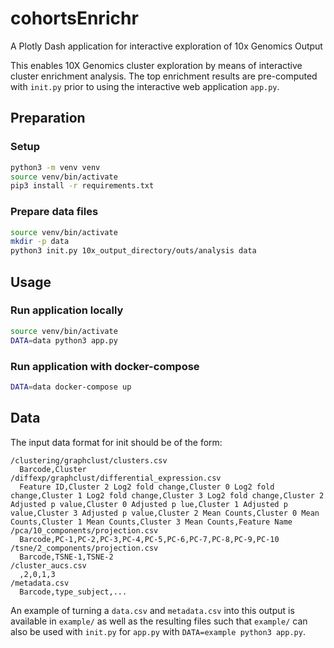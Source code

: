 # cohortsEnrichr

A Plotly Dash application for interactive exploration of 10x Genomics Output

This enables 10X Genomics cluster exploration by means of interactive cluster enrichment analysis. The top enrichment results are pre-computed with `init.py` prior to using the interactive web application `app.py`.

## Preparation
### Setup
```bash
python3 -m venv venv
source venv/bin/activate
pip3 install -r requirements.txt
```

### Prepare data files
```bash
source venv/bin/activate
mkdir -p data
python3 init.py 10x_output_directory/outs/analysis data
```

## Usage
### Run application locally
```bash
source venv/bin/activate
DATA=data python3 app.py
```

### Run application with docker-compose
```bash
DATA=data docker-compose up
```

## Data
The input data format for init should be of the form:
```
/clustering/graphclust/clusters.csv
  Barcode,Cluster
/diffexp/graphclust/differential_expression.csv
  Feature ID,Cluster 2 Log2 fold change,Cluster 0 Log2 fold change,Cluster 1 Log2 fold change,Cluster 3 Log2 fold change,Cluster 2 Adjusted p value,Cluster 0 Adjusted p lue,Cluster 1 Adjusted p value,Cluster 3 Adjusted p value,Cluster 2 Mean Counts,Cluster 0 Mean Counts,Cluster 1 Mean Counts,Cluster 3 Mean Counts,Feature Name
/pca/10_components/projection.csv
  Barcode,PC-1,PC-2,PC-3,PC-4,PC-5,PC-6,PC-7,PC-8,PC-9,PC-10
/tsne/2_components/projection.csv
  Barcode,TSNE-1,TSNE-2
/cluster_aucs.csv
  ,2,0,1,3
/metadata.csv
  Barcode,type_subject,...
```

An example of turning a `data.csv` and `metadata.csv` into this output is available in `example/` as well as the resulting files such that `example/` can also be used with `init.py` for `app.py` with `DATA=example python3 app.py`.
